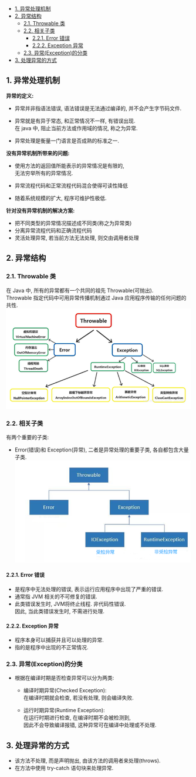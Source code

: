 <!-- TOC -->

- [1. 异常处理机制](#1-异常处理机制)
- [2. 异常结构](#2-异常结构)
  - [2.1. Throwable 类](#21-throwable-类)
  - [2.2. 相关子类](#22-相关子类)
    - [2.2.1. Error 错误](#221-error-错误)
    - [2.2.2. Exception 异常](#222-exception-异常)
  - [2.3. 异常(Exception)的分类](#23-异常exception的分类)
- [3. 处理异常的方式](#3-处理异常的方式)

<!-- /TOC -->

## 1. 异常处理机制
**异常的定义:**  
- 异常并非指语法错误, 语法错误是无法通过编译的, 并不会产生字节码文件.

- 异常就是有异于常态, 和正常情况不一样, 有错误出现.  
  在 java 中, 阻止当前方法或作用域的情况, 称之为异常.

- 异常处理是衡量一门语言是否成熟的标准之一.

**没有异常机制所带来的问题:**  
- 使用方法的返回值所能表示的异常情况是有限的,  
  无法穷举所有的异常情况.  

- 异常流程代码和正常流程代码混合使得可读性降低

- 随着系统规模的扩大, 程序可维护性极低.

**针对没有异常机制的解决方案:**  
- 把不同类型的异常情况描述成不同类(称之为异常类)
- 分离异常流程代码和正确流程代码
- 灵活处理异常, 若当前方法无法处理, 则交由调用者处理

## 2. 异常结构

### 2.1. Throwable 类
在 Java 中, 所有的异常都有一个共同的祖先 Throwable(可抛出).  
Throwable 指定代码中可用异常传播机制通过 Java 应用程序传输的任何问题的共性.  
![pic](../99.images/2020-12-21-09-25-11.png)  

### 2.2. 相关子类
有两个重要的子类:  
- Error(错误)和 Exception(异常), 二者是异常处理的重要子类, 各自都包含大量子类.
  ![pic](../99.images/2020-12-21-09-42-34.png)

#### 2.2.1. Error 错误 
- 是程序中无法处理的错误, 表示运行应用程序中出现了严重的错误.  
- 通常指 JVM 相关的不可修复的错误.
- 此类错误发生时, JVM将终止线程. 非代码性错误.  
因此, 当此类错误发生时, 不需进行处理.

#### 2.2.2. Exception 异常  
- 程序本身可以捕获并且可以处理的异常.  
- 指的是程序中出现的不正常情况.

### 2.3. 异常(Exception)的分类
- 根据在编译时期是否检查异常可以分为两类: 
  - 编译时期异常(Checked Exception):  
    在编译时期就会检查, 若没有处理, 则会编译失败.

  - 运行时期异常(Runtime Exception):  
    在运行时期进行检查, 在编译时期不会被检测到,  
    因此不会导致编译报错, 这种异常可在编译中处理或不处理.

## 3. 处理异常的方式
- 该方法不处理, 而是声明抛出, 由该方法的调用者来处理(throws).
- 在方法中使用 try-catch 语句块来处理异常.